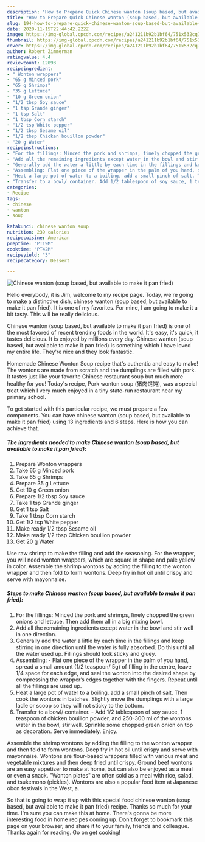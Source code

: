 ```yaml
---
description: "How to Prepare Quick Chinese wanton (soup based, but available to make it pan fried)"
title: "How to Prepare Quick Chinese wanton (soup based, but available to make it pan fried)"
slug: 194-how-to-prepare-quick-chinese-wanton-soup-based-but-available-to-make-it-pan-fried
date: 2020-11-15T22:44:42.222Z
image: https://img-global.cpcdn.com/recipes/a241211b92b1bf64/751x532cq70/chinese-wanton-soup-based-but-available-to-make-it-pan-fried-recipe-main-photo.jpg
thumbnail: https://img-global.cpcdn.com/recipes/a241211b92b1bf64/751x532cq70/chinese-wanton-soup-based-but-available-to-make-it-pan-fried-recipe-main-photo.jpg
cover: https://img-global.cpcdn.com/recipes/a241211b92b1bf64/751x532cq70/chinese-wanton-soup-based-but-available-to-make-it-pan-fried-recipe-main-photo.jpg
author: Robert Zimmerman
ratingvalue: 4.4
reviewcount: 12093
recipeingredient:
- " Wonton wrappers"
- "65 g Minced pork"
- "65 g Shrimps"
- "35 g Lettuce"
- "10 g Green onion"
- "1/2 tbsp Soy sauce"
- "1 tsp Grande ginger"
- "1 tsp Salt"
- "1 tbsp Corn starch"
- "1/2 tsp White pepper"
- "1/2 tbsp Sesame oil"
- "1/2 tbsp Chicken bouillon powder"
- "20 g Water"
recipeinstructions:
- "For the fillings: Minced the pork and shrimps, finely chopped the green onions and lettuce. Then add them all in a big mixing bowl."
- "Add all the remaining ingredients except water in the bowl and stir well in one direction."
- "Generally add the water a little by each time in the fillings and keep stirring in one direction until the water is fully absorbed. Do this until all the water used up. Fillings should look sticky and gluey."
- "Assembling: Flat one piece of the wrapper in the palm of you hand, spread a small amount (1/2 teaspoon/ 5g) of filling in the centre, leave 1/4 space for each edge, and seal the wonton into the desired shape by compressing the wrapper’s edges together with the fingers. Repeat until all the fillings are used up."
- "Heat a large pot of water to a boiling, add a small pinch of salt. Then cook the wontons in batches. Slightly move the dumplings with a large ladle or scoop so they will not sticky to the bottom."
- "Transfer to a bowl/ container. Add 1/2 tablespoon of soy sauce, 1 teaspoon of chicken bouillon powder, and 250-300 ml of the wontons water in the bowl, stir well. Sprinkle some chopped green onion on top as decoration. Serve immediately. Enjoy."
categories:
- Recipe
tags:
- chinese
- wanton
- soup

katakunci: chinese wanton soup 
nutrition: 239 calories
recipecuisine: American
preptime: "PT19M"
cooktime: "PT42M"
recipeyield: "3"
recipecategory: Dessert

---
```



![Chinese wanton (soup based, but available to make it pan fried)](https://img-global.cpcdn.com/recipes/a241211b92b1bf64/751x532cq70/chinese-wanton-soup-based-but-available-to-make-it-pan-fried-recipe-main-photo.jpg)

Hello everybody, it is Jim, welcome to my recipe page. Today, we're going to make a distinctive dish, chinese wanton (soup based, but available to make it pan fried). It is one of my favorites. For mine, I am going to make it a bit tasty. This will be really delicious.

Chinese wanton (soup based, but available to make it pan fried) is one of the most favored of recent trending foods in the world. It's easy, it's quick, it tastes delicious. It is enjoyed by millions every day. Chinese wanton (soup based, but available to make it pan fried) is something which I have loved my entire life. They're nice and they look fantastic.

Homemade Chinese Wonton Soup recipe that&#39;s authentic and easy to make! The wontons are made from scratch and the dumplings are filled with pork. It tastes just like your favorite Chinese restaurant soup but much more healthy for you! Today&#39;s recipe, Pork wonton soup (猪肉馄饨), was a special treat which I very much enjoyed in a tiny state-run restaurant near my primary school.


To get started with this particular recipe, we must prepare a few components. You can have chinese wanton (soup based, but available to make it pan fried) using 13 ingredients and 6 steps. Here is how you can achieve that.

<!--inarticleads1-->

##### The ingredients needed to make Chinese wanton (soup based, but available to make it pan fried):

1. Prepare  Wonton wrappers
1. Take 65 g Minced pork
1. Take 65 g Shrimps
1. Prepare 35 g Lettuce
1. Get 10 g Green onion
1. Prepare 1/2 tbsp Soy sauce
1. Take 1 tsp Grande ginger
1. Get 1 tsp Salt
1. Take 1 tbsp Corn starch
1. Get 1/2 tsp White pepper
1. Make ready 1/2 tbsp Sesame oil
1. Make ready 1/2 tbsp Chicken bouillon powder
1. Get 20 g Water


Use raw shrimp to make the filling and add the seasoning. For the wrapper, you will need wonton wrappers, which are square in shape and pale yellow in color. Assemble the shrimp wontons by adding the filling to the wonton wrapper and then fold to form wontons. Deep fry in hot oil until crispy and serve with mayonnaise. 

<!--inarticleads2-->

##### Steps to make Chinese wanton (soup based, but available to make it pan fried):

1. For the fillings: Minced the pork and shrimps, finely chopped the green onions and lettuce. Then add them all in a big mixing bowl.
1. Add all the remaining ingredients except water in the bowl and stir well in one direction.
1. Generally add the water a little by each time in the fillings and keep stirring in one direction until the water is fully absorbed. Do this until all the water used up. Fillings should look sticky and gluey.
1. Assembling: - Flat one piece of the wrapper in the palm of you hand, spread a small amount (1/2 teaspoon/ 5g) of filling in the centre, leave 1/4 space for each edge, and seal the wonton into the desired shape by compressing the wrapper’s edges together with the fingers. Repeat until all the fillings are used up.
1. Heat a large pot of water to a boiling, add a small pinch of salt. Then cook the wontons in batches. Slightly move the dumplings with a large ladle or scoop so they will not sticky to the bottom.
1. Transfer to a bowl/ container. - Add 1/2 tablespoon of soy sauce, 1 teaspoon of chicken bouillon powder, and 250-300 ml of the wontons water in the bowl, stir well. Sprinkle some chopped green onion on top as decoration. Serve immediately. Enjoy.


Assemble the shrimp wontons by adding the filling to the wonton wrapper and then fold to form wontons. Deep fry in hot oil until crispy and serve with mayonnaise. Wontons are flour-based wrappers filled with various meat and vegetable mixtures and then deep fried until crispy. Ground beef wontons are an easy appetizer to make at home, but can also be enjoyed as a meal or even a snack. &#34;Wonton plates&#34; are often sold as a meal with rice, salad, and tsukemono (pickles). Wontons are also a popular food item at Japanese obon festivals in the West, a. 

So that is going to wrap it up with this special food chinese wanton (soup based, but available to make it pan fried) recipe. Thanks so much for your time. I'm sure you can make this at home. There's gonna be more interesting food in home recipes coming up. Don't forget to bookmark this page on your browser, and share it to your family, friends and colleague. Thanks again for reading. Go on get cooking!
